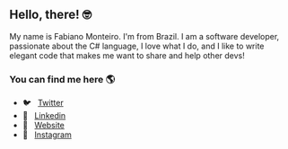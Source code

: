 ## Hello, there! 🤓

My name is Fabiano Monteiro. I'm from Brazil. I am a software developer, passionate about the C# language, I love what I do, and I like to write elegant code that makes me want to share and help other devs!

### You can find me here 🌎

* 🐦 &nbsp; [Twitter](https://twitter.com/famonteiro85)
* 💼 &nbsp; [Linkedin](https://www.linkedin.com/in/fabiano-monteiro-dev)
* 🚀 &nbsp; [Website](https://fabianomonteiro.com.br)
* 🤳 &nbsp; [Instagram](https://instagram.com/fabianomonteirodev)
